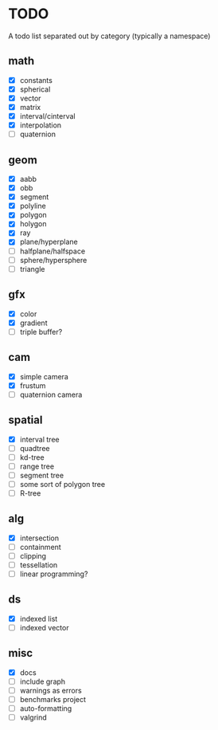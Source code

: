 # TODO

A todo list separated out by category (typically a namespace)

## math

 - [x] constants
 - [x] spherical
 - [x] vector
 - [x] matrix
 - [x] interval/cinterval
 - [x] interpolation
 - [ ] quaternion

## geom

 - [x] aabb
 - [x] obb
 - [x] segment
 - [x] polyline
 - [x] polygon
 - [x] holygon
 - [x] ray
 - [x] plane/hyperplane
 - [ ] halfplane/halfspace
 - [ ] sphere/hypersphere
 - [ ] triangle

## gfx

 - [x] color
 - [x] gradient
 - [ ] triple buffer?

## cam

 - [x] simple camera
 - [x] frustum
 - [ ] quaternion camera

## spatial

- [x] interval tree
- [ ] quadtree
- [ ] kd-tree
- [ ] range tree
- [ ] segment tree
- [ ] some sort of polygon tree
- [ ] R-tree

## alg

 - [x] intersection
 - [ ] containment
 - [ ] clipping
 - [ ] tessellation
 - [ ] linear programming?

## ds

 - [x] indexed list
 - [ ] indexed vector

## misc

 - [x] docs
 - [ ] include graph
 - [ ] warnings as errors
 - [ ] benchmarks project
 - [ ] auto-formatting
 - [ ] valgrind